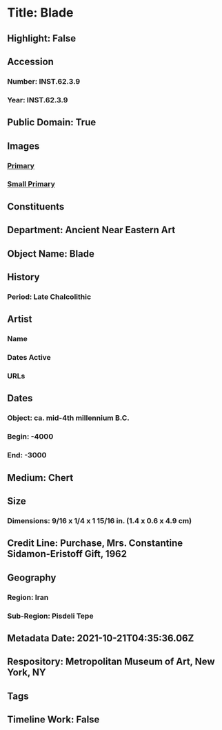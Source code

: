 # Title: Blade
## Highlight: False
## Accession
### Number: INST.62.3.9
### Year: INST.62.3.9
## Public Domain: True
## Images
### [Primary](https://images.metmuseum.org/CRDImages/an/original/SGINST62_3_9.jpg)
### [Small Primary](https://images.metmuseum.org/CRDImages/an/web-large/SGINST62_3_9.jpg)
## Constituents
## Department: Ancient Near Eastern Art
## Object Name: Blade
## History
### Period: Late Chalcolithic
## Artist
### Name
### Dates Active
### URLs
## Dates
### Object: ca. mid-4th millennium B.C.
### Begin: -4000
### End: -3000
## Medium: Chert
## Size
### Dimensions: 9/16 x 1/4 x 1 15/16 in. (1.4 x 0.6 x 4.9 cm)
## Credit Line: Purchase, Mrs. Constantine Sidamon-Eristoff Gift, 1962
## Geography
### Region: Iran
### Sub-Region: Pisdeli Tepe
## Metadata Date: 2021-10-21T04:35:36.06Z
## Respository: Metropolitan Museum of Art, New York, NY
## Tags
## Timeline Work: False